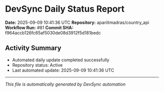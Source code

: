 # DevSync Daily Status Report

**Date:** 2025-09-09 10:41:36 UTC
**Repository:** apariitmadras/country_api
**Workflow Run:** #81
**Commit SHA:** f964accb126fc65af5030de08d3912f5d181bedc

## Activity Summary
- Automated daily update completed successfully
- Repository status: Active
- Last automated update: 2025-09-09 10:41:36 UTC

---
*This file is automatically generated by DevSync automation*
